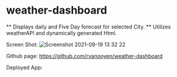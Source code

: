 # weather-dashboard

** Displays daily and Five Day forecast for selected City.
** Utilizes weatherAPI and dynamically generated Html.

Screen Shot:
![Screenshot 2021-09-19 13 32 22](https://user-images.githubusercontent.com/86528244/133938793-488343b5-7253-4579-aee0-dac598a0cfbb.png)

Github page:
https://github.com/rvanooyen/weather-dashboard

Deployed App:
